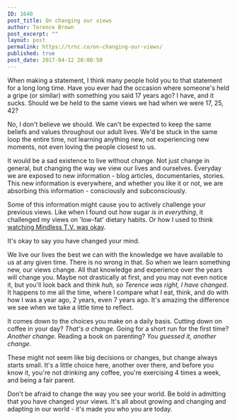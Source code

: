 ```yaml
---
ID: 1640
post_title: On changing our views
author: Terence Brown
post_excerpt: ""
layout: post
permalink: https://trnc.co/on-changing-our-views/
published: true
post_date: 2017-04-12 20:08:50
---
```

When making a statement, I think many people hold you to that statement for a long long time. Have you ever had the occasion where someone&#39;s held a gripe (or similar) with something you said 17 years ago? I have, and it sucks. Should we be held to the same views we had when we were 17, 25, 42?

No, I don&#39;t believe we should. We can&#39;t be expected to keep the same beliefs and values throughout our adult lives. We&#39;d be stuck in the same loop the entire time, not learning anything new, not experiencing new moments, not even loving the people closest to us.

It would be a sad existence to live without change. Not just change in general, but changing the way we view our lives and ourselves. Everyday we are exposed to new information - blog articles, documentaries, stories. This new information is everywhere, and whether you like it or not, we are absorbing this information - consciously and subconsciously.

Some of this information might cause you to actively challenge your previous views. Like when I found out how sugar <em>is in everything</em>, it challenged my views on &#39;low-fat&#39; dietary habits. Or how I used to think <a href="https://helpgrowchange.com/watch/">watching Mindless T.V. was okay</a>.

It&#39;s okay to say you have changed your mind.

We live our lives the best we can with the knowledge we have available to us at any given time. There is no wrong in that. So when we learn something new, our views change. All that knowledge and experience over the years will change you. Maybe not drastically at first, and you may not even notice it, but you&#39;ll look back and think <em>huh, so Terence was right, I have changed</em>. It happens to me all the time, where I compare what I eat, think, and do with how I was a year ago, 2 years, even 7 years ago. It&#39;s amazing the difference we see when we take a little time to reflect.

It comes down to the choices you make on a daily basis. Cutting down on coffee in your day? <em>That&#39;s a change.</em> Going for a short run for the first time? <em>Another change.</em> Reading a book on parenting? <em>You guessed it, another change</em>.

These might not seem like big decisions or changes, but change always starts small. It&#39;s a little choice here, another over there, and before you know it, you&#39;re not drinking any coffee, you&#39;re exercising 4 times a week, and being a fair parent.

Don&#39;t be afraid to change the way you see your world. Be bold in admitting that you have changed your views. It&#39;s all about growing and changing and adapting in our world - it&#39;s made you who you are today.